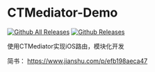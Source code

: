 # CTMediator-Demo

[![Github All Releases](https://img.shields.io/github/downloads/diankuanghuolong/CTMediator-Demo/total.svg)](https://github.com/diankuanghuolong/CTMediator-Demo)
[![Github Releases](https://img.shields.io/github/downloads/diankuanghuolong/CTMediator-Demo/latest/total.svg)](https://github.com/diankuanghuolong/CTMediator-Demo)

使用CTMediator实现iOS路由，模块化开发

简书： https://www.jianshu.com/p/efb198aeca47
